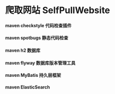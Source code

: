 # 爬取网站 SelfPullWebsite


#### maven checkstyle 代码检查插件
#### maven spotbugs 静态代码检查
#### maven h2 数据库
#### maven flyway 数据库版本管理工具
#### maven MyBatis 持久层框架
#### maven ElasticSearch
